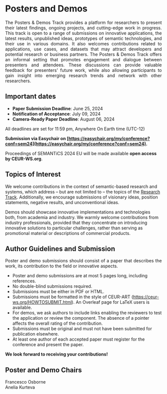 # Posters and Demos
<p  style="text-align: justify !important;">
The Posters & Demos Track provides a platform for researchers to present their latest findings, ongoing projects, and cutting-edge work in progress. This track is open to a range of submissions on innovative applications, the latest results, unpublished ideas, prototypes of semantic technologies, and their use in various domains. It also welcomes contributions related to applications, use cases, and datasets that may attract developers and potential research or business partners. The Posters & Demos Track offers an informal setting that promotes engagement and dialogue between presenters and attendees. These discussions can provide valuable feedback for presenters' future work, while also allowing participants to gain insight into emerging research trends and network with other researchers.

## Important dates
* **Paper Submission Deadline**: June 25, 2024
* **Notification of Acceptance**: July 09, 2024
* **Camera-Ready Paper Deadline**: August 06, 2024

All deadlines are set for 11:59 pm, Anywhere On Earth time (UTC-12)

__Submission via Easychair on [https://easychair.org/my/conference?conf=sem24](https://easychair.org/my/conference?conf=sem24).__

Proceedings of SEMANTiCS 2024 EU will be made available __open access by CEUR-WS.org__.


## Topics of Interest
We welcome contributions in the context of semantic-based research and systems, which address – but are not limited to – 
the topics of the [Research Track](https://2024-eu.semantics.cc/page/cfp_rev_rep). 
Additionally, we encourage submissions of visionary ideas, position statements, negative results, and unconventional ideas.

Demos should showcase innovative implementations and technologies both, from academia and industry. We warmly welcome contributions from industry professionals, provided that they concentrate on introducing innovative solutions to particular challenges, rather than serving as promotional material or descriptions of commercial products.


## Author Guidelines and Submission
<p  style="text-align: justify !important;">
Poster and demo submissions should consist of a paper that describes the work, its contribution to the field or innovative aspects.

* Poster and demo submissions are at most 5 pages long, including references.
* No double-blind submissions required.
* Submissions must be either in PDF or HTML.
* Submissions must be formatted in the style of CEUR-ART (https://ceur-ws.org/HOWTOSUBMIT.html). An Overleaf page for LaTeX users is available.
* For demos, we ask authors to include links enabling the reviewers to test the application or review the component. The absence of a pointer affects the overall rating of the contribution.
* Submissions must be original and must not have been submitted for publication elsewhere.
* At least one author of each accepted paper must register for the conference and present the paper.


__We look forward to receiving your contributions!__

## Poster and Demo Chairs
Francesco Osborne <br />
Anelia Kurteva <br />

